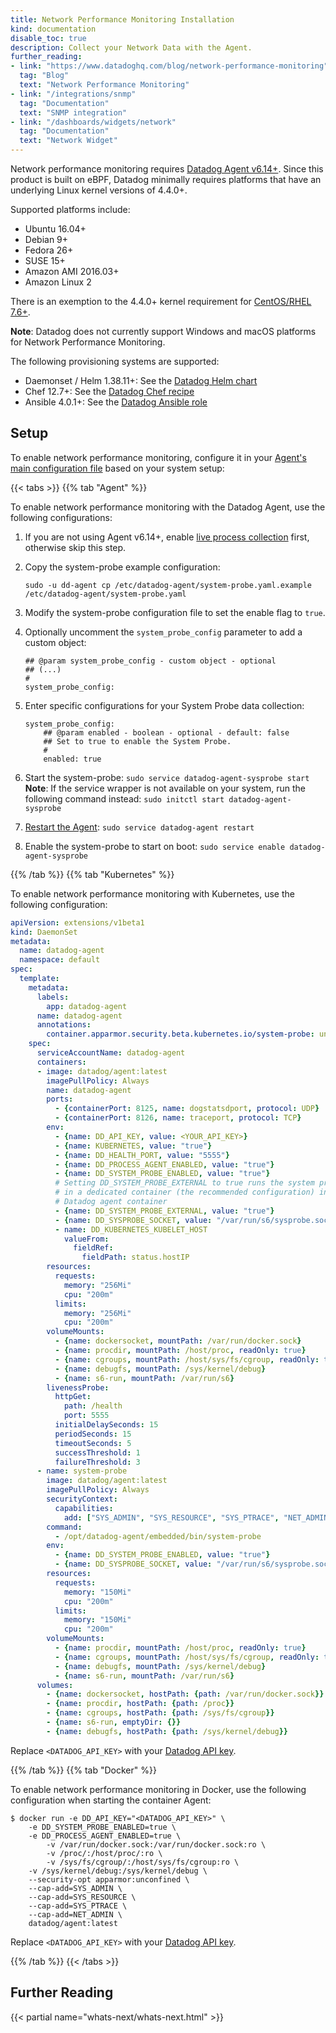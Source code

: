 ```yaml
---
title: Network Performance Monitoring Installation
kind: documentation
disable_toc: true
description: Collect your Network Data with the Agent.
further_reading:
- link: "https://www.datadoghq.com/blog/network-performance-monitoring"
  tag: "Blog"
  text: "Network Performance Monitoring"
- link: "/integrations/snmp"
  tag: "Documentation"
  text: "SNMP integration"
- link: "/dashboards/widgets/network"
  tag: "Documentation"
  text: "Network Widget"
---
```


Network performance monitoring requires [Datadog Agent v6.14+][1]. Since this product is built on eBPF, Datadog minimally requires platforms that have an underlying Linux kernel versions of 4.4.0+.

Supported platforms include:

* Ubuntu 16.04+
* Debian 9+
* Fedora 26+
* SUSE 15+
* Amazon AMI 2016.03+
* Amazon Linux 2

There is an exemption to the 4.4.0+ kernel requirement for [CentOS/RHEL 7.6+][2].

**Note**: Datadog does not currently support Windows and macOS platforms for Network Performance Monitoring.

The following provisioning systems are supported:

* Daemonset / Helm 1.38.11+: See the [Datadog Helm chart][3]
* Chef 12.7+: See the [Datadog Chef recipe][4]
* Ansible 4.0.1+: See the [Datadog Ansible role][5]

## Setup

To enable network performance monitoring, configure it in your [Agent's main configuration file][6] based on your system setup:

{{< tabs >}}
{{% tab "Agent" %}}

To enable network performance monitoring with the Datadog Agent, use the following configurations:

1. If you are not using Agent v6.14+, enable [live process collection][1] first, otherwise skip this step.

2. Copy the system-probe example configuration:
    ```
    sudo -u dd-agent cp /etc/datadog-agent/system-probe.yaml.example /etc/datadog-agent/system-probe.yaml
    ```

3. Modify the system-probe configuration file to set the enable flag to `true`.<br>

4. Optionally uncomment the `system_probe_config` parameter to add a custom object:
    ```
    ## @param system_probe_config - custom object - optional
    ## (...)
    #
    system_probe_config:
    ```

5. Enter specific configurations for your System Probe data collection:
    ```
    system_probe_config:
        ## @param enabled - boolean - optional - default: false
        ## Set to true to enable the System Probe.
        #
        enabled: true
    ```

6. Start the system-probe: `sudo service datadog-agent-sysprobe start`
**Note**: If the service wrapper is not available on your system, run the following command instead: `sudo initctl start datadog-agent-sysprobe`

7. [Restart the Agent][2]: `sudo service datadog-agent restart`
8. Enable the system-probe to start on boot: `sudo service enable datadog-agent-sysprobe`

[1]: /infrastructure/process/?tab=linuxwindows#installation
[2]: /agent/guide/agent-commands/#restart-the-agent
{{% /tab %}}
{{% tab "Kubernetes" %}}

To enable network performance monitoring with Kubernetes, use the following configuration:

```yaml
apiVersion: extensions/v1beta1
kind: DaemonSet
metadata:
  name: datadog-agent
  namespace: default
spec:
  template:
    metadata:
      labels:
        app: datadog-agent
      name: datadog-agent
      annotations:
        container.apparmor.security.beta.kubernetes.io/system-probe: unconfined
    spec:
      serviceAccountName: datadog-agent
      containers:
      - image: datadog/agent:latest
        imagePullPolicy: Always
        name: datadog-agent
        ports:
          - {containerPort: 8125, name: dogstatsdport, protocol: UDP}
          - {containerPort: 8126, name: traceport, protocol: TCP}
        env:
          - {name: DD_API_KEY, value: <YOUR_API_KEY>}
          - {name: KUBERNETES, value: "true"}
          - {name: DD_HEALTH_PORT, value: "5555"}
          - {name: DD_PROCESS_AGENT_ENABLED, value: "true"}
          - {name: DD_SYSTEM_PROBE_ENABLED, value: "true"}
          # Setting DD_SYSTEM_PROBE_EXTERNAL to true runs the system probe agent
          # in a dedicated container (the recommended configuration) instead of the 
          # Datadog agent container
          - {name: DD_SYSTEM_PROBE_EXTERNAL, value: "true"}
          - {name: DD_SYSPROBE_SOCKET, value: "/var/run/s6/sysprobe.sock"}
          - name: DD_KUBERNETES_KUBELET_HOST
            valueFrom:
              fieldRef:
                fieldPath: status.hostIP
        resources:
          requests:
            memory: "256Mi"
            cpu: "200m"
          limits:
            memory: "256Mi"
            cpu: "200m"
        volumeMounts:
          - {name: dockersocket, mountPath: /var/run/docker.sock}
          - {name: procdir, mountPath: /host/proc, readOnly: true}
          - {name: cgroups, mountPath: /host/sys/fs/cgroup, readOnly: true}
          - {name: debugfs, mountPath: /sys/kernel/debug}
          - {name: s6-run, mountPath: /var/run/s6}
        livenessProbe:
          httpGet:
            path: /health
            port: 5555
          initialDelaySeconds: 15
          periodSeconds: 15
          timeoutSeconds: 5
          successThreshold: 1
          failureThreshold: 3
      - name: system-probe
        image: datadog/agent:latest
        imagePullPolicy: Always
        securityContext:
          capabilities:
            add: ["SYS_ADMIN", "SYS_RESOURCE", "SYS_PTRACE", "NET_ADMIN"]
        command:
          - /opt/datadog-agent/embedded/bin/system-probe
        env:
          - {name: DD_SYSTEM_PROBE_ENABLED, value: "true"}
          - {name: DD_SYSPROBE_SOCKET, value: "/var/run/s6/sysprobe.sock"}
        resources:
          requests:
            memory: "150Mi"
            cpu: "200m"
          limits:
            memory: "150Mi"
            cpu: "200m"
        volumeMounts:
          - {name: procdir, mountPath: /host/proc, readOnly: true}
          - {name: cgroups, mountPath: /host/sys/fs/cgroup, readOnly: true}
          - {name: debugfs, mountPath: /sys/kernel/debug}
          - {name: s6-run, mountPath: /var/run/s6}
      volumes:
        - {name: dockersocket, hostPath: {path: /var/run/docker.sock}}
        - {name: procdir, hostPath: {path: /proc}}
        - {name: cgroups, hostPath: {path: /sys/fs/cgroup}}
        - {name: s6-run, emptyDir: {}}
        - {name: debugfs, hostPath: {path: /sys/kernel/debug}}
```

Replace `<DATADOG_API_KEY>` with your [Datadog API key][1].

[1]: https://app.datadoghq.com/account/settings#api
{{% /tab %}}
{{% tab "Docker" %}}

To enable network performance monitoring in Docker, use the following configuration when starting the container Agent:

```shell
$ docker run -e DD_API_KEY="<DATADOG_API_KEY>" \
	-e DD_SYSTEM_PROBE_ENABLED=true \
	-e DD_PROCESS_AGENT_ENABLED=true \
        -v /var/run/docker.sock:/var/run/docker.sock:ro \
        -v /proc/:/host/proc/:ro \
        -v /sys/fs/cgroup/:/host/sys/fs/cgroup:ro \
	-v /sys/kernel/debug:/sys/kernel/debug \
	--security-opt apparmor:unconfined \
	--cap-add=SYS_ADMIN \
	--cap-add=SYS_RESOURCE \
	--cap-add=SYS_PTRACE \
	--cap-add=NET_ADMIN \
	datadog/agent:latest
  ```

Replace `<DATADOG_API_KEY>` with your [Datadog API key][1].

[1]: https://app.datadoghq.com/account/settings#api
{{% /tab %}}
{{< /tabs >}}

## Further Reading

{{< partial name="whats-next/whats-next.html" >}}

[1]: https://app.datadoghq.com/account/settings#agent
[2]: https://www.redhat.com/en/blog/introduction-ebpf-red-hat-enterprise-linux-7
[3]: https://github.com/helm/charts/blob/master/stable/datadog/README.md#enabling-system-probe-collection
[4]: https://github.com/DataDog/chef-datadog
[5]: https://github.com/DataDog/ansible-datadog/blob/master/README.md#system-probe
[6]: /agent/guide/agent-configuration-files/#agent-main-configuration-file

